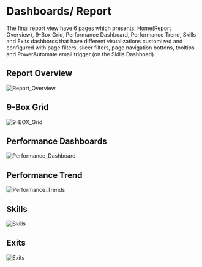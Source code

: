 # Dashboards/ Report

The final report view have 6 pages which presents: Home(Report Overview), 9-Box Grid, Performance Dashboard, Performance Trend, Skills and Exits dashbords that have different visualizations 
customized and configured with page filters, slicer filters, page navigation bottons, tooltips and PowerAutomate email trigger (on the Skills Dashboad).

## Report Overview

![Report_Overview](https://github.com/user-attachments/assets/91469c32-87dc-44cc-b8b0-3ec071b65608)

## 9-Box Grid

![9-BOX_Grid](https://github.com/user-attachments/assets/f75683cb-4d96-4765-88a2-2ad36645714b)

## Performance Dashboards

![Performance_Dashboard](https://github.com/user-attachments/assets/674f0585-83b8-4c27-84c5-940b5530a34f)

## Performance Trend

![Performance_Trends](https://github.com/user-attachments/assets/b5fa6f76-32d3-4992-9ea5-46b41e00e252)

## Skills

![Skills](https://github.com/user-attachments/assets/d55c420f-8bbc-4f8c-9cca-d6e630952011)

## Exits

![Exits](https://github.com/user-attachments/assets/f206bbb5-c90b-4b43-ba0d-fea6b7e19caf)
